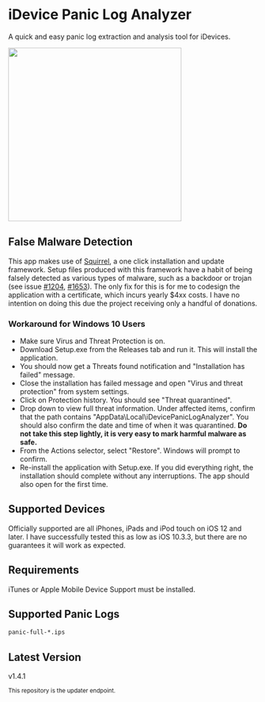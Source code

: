 # iDevice Panic Log Analyzer
A quick and easy panic log extraction and analysis tool for iDevices.

<img src="https://github.com/waynebonc/iDeviceLogAnalyzer-public/blob/master/image.jpg" width="350">

## False Malware Detection
This app makes use of [Squirrel](https://github.com/Squirrel/Squirrel.Windows), a one click installation and update framework. Setup files produced with this framework have a habit of being falsely detected as various types of malware, such as a backdoor or trojan (see issue [#1204](https://github.com/Squirrel/Squirrel.Windows/issues/1204), [#1653](https://github.com/Squirrel/Squirrel.Windows/issues/1653)). The only fix for this is for me to codesign the application with a certificate, which incurs yearly $4xx costs. I have no intention on doing this due the project receiving only a handful of donations.

### Workaround for Windows 10 Users
- Make sure Virus and Threat Protection is on.
- Download Setup.exe from the Releases tab and run it. This will install the application.
- You should now get a Threats found notification and "Installation has failed" message.
- Close the installation has failed message and open "Virus and threat protection" from system settings.
- Click on Protection history. You should see "Threat quarantined".
- Drop down to view full threat information. Under affected items, confirm that the path contains "AppData\Local\iDevicePanicLogAnalyzer". You should also confirm the date and time of when it was quarantined. <b>Do not take this step lightly, it is very easy to mark harmful malware as safe.</b>
- From the Actions selector, select "Restore". Windows will prompt to confirm.
- Re-install the application with Setup.exe. If you did everything right, the installation should complete without any interruptions. The app should also open for the first time.

## Supported Devices
Officially supported are all iPhones, iPads and iPod touch on iOS 12 and later. I have successfully tested this as low as iOS 10.3.3, but there are no guarantees it will work as expected.

## Requirements
iTunes or Apple Mobile Device Support must be installed.

## Supported Panic Logs
```bash
panic-full-*.ips
```

## Latest Version
v1.4.1

<sup>This repository is the updater endpoint.</sup>
